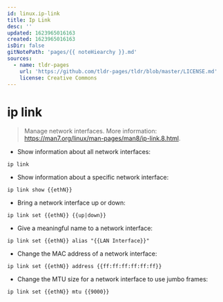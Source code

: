 ```yaml
---
id: linux.ip-link
title: Ip Link
desc: ''
updated: 1623965016163
created: 1623965016163
isDir: false
gitNotePath: 'pages/{{ noteHiearchy }}.md'
sources:
  - name: tldr-pages
    url: 'https://github.com/tldr-pages/tldr/blob/master/LICENSE.md'
    license: Creative Commons
---
```

# ip link

> Manage network interfaces.
> More information: <https://man7.org/linux/man-pages/man8/ip-link.8.html>.

- Show information about all network interfaces:

`ip link`

- Show information about a specific network interface:

`ip link show {{ethN}}`

- Bring a network interface up or down:

`ip link set {{ethN}} {{up|down}}`

- Give a meaningful name to a network interface:

`ip link set {{ethN}} alias "{{LAN Interface}}"`

- Change the MAC address of a network interface:

`ip link set {{ethN}} address {{ff:ff:ff:ff:ff:ff}}`

- Change the MTU size for a network interface to use jumbo frames:

`ip link set {{ethN}} mtu {{9000}}`

